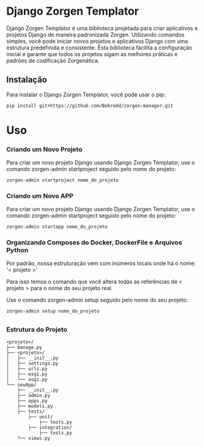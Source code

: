 # Django Zorgen Templator

Django Zorgen Templator é uma biblioteca projetada para criar aplicativos e projetos Django de maneira padronizada Zorgen. Utilizando comandos simples, você pode iniciar novos projetos e aplicativos Django com uma estrutura predefinida e consistente. Esta biblioteca facilita a configuração inicial e garante que todos os projetos sigam as melhores práticas e padrões de codificação Zorgenática.

## Instalação

Para instalar o Django Zorgen Templator, você pode usar o pip:

```bash
pip install git+https://github.com/Bohredd/zorgen-manager.git
```

<h1> Uso </h1>
<h3> Criando um Novo Projeto </h3>
Para criar um novo projeto Django usando Django Zorgen Templator, use o comando zorgen-admin startproject seguido pelo nome do projeto:

```bash
zorgen-admin startproject nome_do_projeto
```

<h3> Criando um Novo APP </h3>
Para criar um novo projeto Django usando Django Zorgen Templator, use o comando zorgen-admin startproject seguido pelo nome do projeto:

```bash
zorgen-admin startapp nome_do_projeto
```

<h3> Organizando Composes do Docker, DockerFile e Arquivos Python </h3>

Por padrão, nossa estruturação vem com inúmeros locais onde há o nome: '< projeto >'

Para isso temos o comando que você altera todas as referências de < projeto > para o nome do seu projeto real.

Use o comando zorgen-admin setup seguido pelo nome do seu projeto:

```bash
zorgen-admin setup nome_do_projeto
```


##
<h3> Estrutura do Projeto </h3>

```base
<projeto>/
├── manage.py
├── <projeto>/
│   ├── __init__.py
│   ├── settings.py
│   ├── urls.py
│   ├── wsgi.py
│   └── asgi.py
└── seuApp/
    ├── __init__.py
    ├── admin.py
    ├── apps.py
    ├── models.py
    ├── tests/
        ├── unit/
            ├── tests.py
        ├── integration/
            ├── tests.py
    └── views.py
```